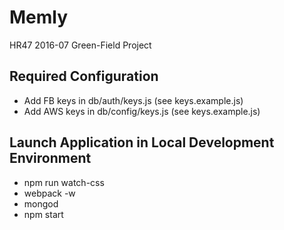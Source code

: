# Memly
HR47 2016-07 Green-Field Project

## Required Configuration
* Add FB keys in db/auth/keys.js (see keys.example.js)
* Add AWS keys in db/config/keys.js (see keys.example.js)

## Launch Application in Local Development Environment
* npm run watch-css
* webpack -w
* mongod
* npm start